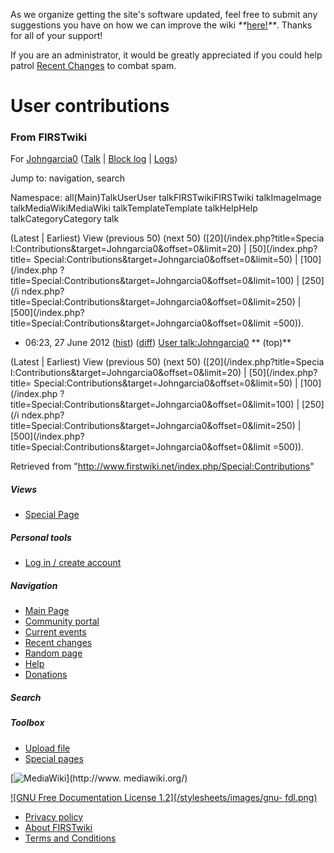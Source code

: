 As we organize getting the site's software updated, feel free to submit any
suggestions you have on how we can improve the wiki
_**_[here!](/index.php/User:Hallry/Suggestions "User:Hallry/Suggestions"
)_**_. Thanks for all of your support!

If you are an administrator, it would be greatly appreciated if you could help
patrol [Recent Changes](/index.php/Special:Recentchanges
"Special:Recentchanges" ) to combat spam.

# User contributions

### From FIRSTwiki

For [Johngarcia0](/index.php?title=User:Johngarcia0&action=edit
"User:Johngarcia0" ) ([Talk](/index.php/User_talk:Johngarcia0 "User
talk:Johngarcia0" ) | [Block
log](/index.php?title=Special:Log&type=block&page=User:Johngarcia0
"Special:Log" ) | [Logs](/index.php?title=Special:Log&user=Johngarcia0
"Special:Log" ))

Jump to: navigation, search

Namespace:  all(Main)TalkUserUser talkFIRSTwikiFIRSTwiki talkImageImage
talkMediaWikiMediaWiki talkTemplateTemplate talkHelpHelp talkCategoryCategory
talk

(Latest | Earliest) View (previous 50) (next 50) ([20](/index.php?title=Specia
l:Contributions&target=Johngarcia0&offset=0&limit=20) | [50](/index.php?title=
Special:Contributions&target=Johngarcia0&offset=0&limit=50) | [100](/index.php
?title=Special:Contributions&target=Johngarcia0&offset=0&limit=100) | [250](/i
ndex.php?title=Special:Contributions&target=Johngarcia0&offset=0&limit=250) | 
[500](/index.php?title=Special:Contributions&target=Johngarcia0&offset=0&limit
=500)).

  * 06:23, 27 June 2012 ([hist](/index.php?title=User_talk:Johngarcia0&action=history "User talk:Johngarcia0" )) ([diff](/index.php?title=User_talk:Johngarcia0&diff=prev&oldid=172150 "User talk:Johngarcia0" )) [User talk:Johngarcia0](/index.php/User_talk:Johngarcia0 "User talk:Johngarcia0" ) ** (top)**

(Latest | Earliest) View (previous 50) (next 50) ([20](/index.php?title=Specia
l:Contributions&target=Johngarcia0&offset=0&limit=20) | [50](/index.php?title=
Special:Contributions&target=Johngarcia0&offset=0&limit=50) | [100](/index.php
?title=Special:Contributions&target=Johngarcia0&offset=0&limit=100) | [250](/i
ndex.php?title=Special:Contributions&target=Johngarcia0&offset=0&limit=250) | 
[500](/index.php?title=Special:Contributions&target=Johngarcia0&offset=0&limit
=500)).

Retrieved from "<http://www.firstwiki.net/index.php/Special:Contributions>"

##### Views

  * [Special Page](/index.php/Special:Contributions/Johngarcia0)

##### Personal tools

  * [Log in / create account](/index.php?title=Special:Userlogin&returnto=Special:Contributions)

[](/index.php/Main_Page "Main Page" )

##### Navigation

  * [Main Page](/index.php/Main_Page)
  * [Community portal](/index.php/FIRSTwiki:Community_portal)
  * [Current events](/index.php/Current_events)
  * [Recent changes](/index.php/Special:Recentchanges)
  * [Random page](/index.php/Special:Random)
  * [Help](/index.php/FIRSTwiki:Help)
  * [Donations](/index.php/FIRSTwiki:Site_support)

##### Search



##### Toolbox

  * [Upload file](/index.php/Special:Upload)
  * [Special pages](/index.php/Special:Specialpages)

[![MediaWiki](/skins/common/images/poweredby_mediawiki_88x31.png)](http://www.
mediawiki.org/)

[![GNU Free Documentation License 1.2](/stylesheets/images/gnu-
fdl.png)](http://www.gnu.org/copyleft/fdl.html)

  * [Privacy policy](/index.php/FIRSTwiki:Privacy_policy "FIRSTwiki:Privacy policy" )
  * [About FIRSTwiki](/index.php/FIRSTwiki:About "FIRSTwiki:About" )
  * [Terms and Conditions](/index.php/FIRSTwiki:Terms_and_conditions "FIRSTwiki:Terms and conditions" )

